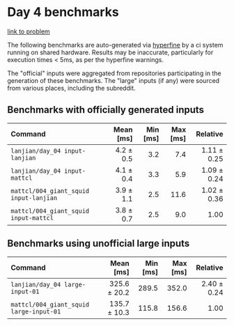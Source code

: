# Day 4 benchmarks

[link to problem](http://adventofcode.com/2021/day/4)

The following benchmarks are auto-generated via [hyperfine](https://github.com/sharkdp/hyperfine) by a ci system running on shared hardware. Results may be inaccurate, particularly for execution times < 5ms, as per the hyperfine warnings.

The "official" inputs were aggregated from repositories participating in the generation of these benchmarks. The "large" inputs (if any) were sourced from various places, including the subreddit.

## Benchmarks with officially generated inputs
| Command | Mean [ms] | Min [ms] | Max [ms] | Relative |
|:---|---:|---:|---:|---:|
| `lanjian/day_04 input-lanjian` | 4.2 ± 0.5 | 3.2 | 7.4 | 1.11 ± 0.25 |
| `lanjian/day_04 input-mattcl` | 4.1 ± 0.4 | 3.3 | 5.9 | 1.09 ± 0.24 |
| `mattcl/004_giant_squid input-lanjian` | 3.9 ± 1.1 | 2.5 | 11.6 | 1.02 ± 0.36 |
| `mattcl/004_giant_squid input-mattcl` | 3.8 ± 0.7 | 2.5 | 9.0 | 1.00 |
## Benchmarks using unofficial large inputs
| Command | Mean [ms] | Min [ms] | Max [ms] | Relative |
|:---|---:|---:|---:|---:|
| `lanjian/day_04 large-input-01` | 325.6 ± 20.2 | 289.5 | 352.0 | 2.40 ± 0.24 |
| `mattcl/004_giant_squid large-input-01` | 135.7 ± 10.3 | 115.8 | 156.6 | 1.00 |
